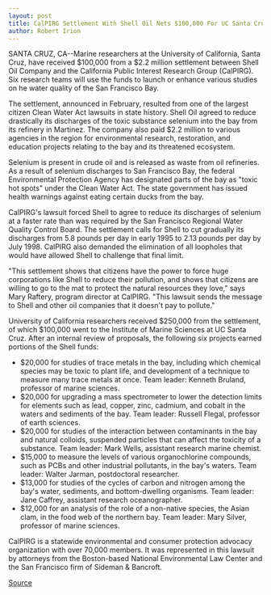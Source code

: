 ```yaml
---
layout: post
title: CalPIRG Settlement With Shell Oil Nets $100,000 For UC Santa Cruz Research In San Francisco Bay
author: Robert Irion
---
```


SANTA CRUZ, CA--Marine researchers at the University of  California, Santa Cruz, have received $100,000 from a $2.2 million  settlement between Shell Oil Company and the California Public  Interest Research Group (CalPIRG). Six research teams will use the  funds to launch or enhance various studies on  he water quality of the San Francisco Bay.

The settlement, announced in February, resulted from one of  the largest citizen Clean Water Act lawsuits in state history. Shell  Oil agreed to reduce drastically its discharges of the toxic  substance selenium into the bay from its refinery in Martinez. The  company also paid $2.2 million to various agencies in the region for  environmental research, restoration, and education  projects relating to the bay and its threatened ecosystem.

Selenium is present in crude oil and is released as waste from  oil refineries. As a result of selenium discharges to San Francisco  Bay, the federal Environmental Protection Agency has designated  parts of the bay as "toxic hot spots" under the Clean Water Act. The  state government has issued health warnings against eating certain  ducks from the bay.

CalPIRG's lawsuit forced Shell to agree to reduce its  discharges of selenium at a faster rate than was required by the San  Francisco Regional Water Quality Control Board. The settlement  calls for Shell to cut gradually its discharges from 5.8 pounds per  day in early 1995 to 2.13 pounds per day by July 1998. CalPIRG also  demanded the elimination of all loopholes that would have allowed  Shell to challenge that final limit.

"This settlement shows that citizens have the power to force  huge corporations like Shell to reduce their pollution, and shows  that citizens are willing to go to the mat to protect the natural  resources they love," says Mary Raftery, program director at  CalPIRG. "This lawsuit sends the message to Shell and other oil  companies that it doesn't pay to pollute."

University of California researchers received $250,000 from  the settlement, of which $100,000 went to the Institute of Marine  Sciences at UC Santa Cruz. After an internal review of proposals, the  following six projects earned portions of the Shell funds:

* $20,000 for studies of trace metals in the bay, including  which chemical species may be toxic to plant life, and development  of a technique to measure many trace metals at once. Team leader:  Kenneth Bruland, professor of marine sciences.
* $20,000 for upgrading a mass spectrometer to lower the  detection limits for elements such as lead, copper, zinc, cadmium,  and cobalt in the waters and sediments of the bay. Team leader:  Russell Flegal, professor of earth sciences.
* $20,000 for studies of the interaction between  contaminants in the bay and natural colloids, suspended particles  that can affect the toxicity of a substance. Team leader: Mark Wells,  assistant research marine chemist.
* $15,000 to measure the levels of various organochlorine  compounds, such as PCBs and other industrial pollutants, in the bay's  waters. Team leader: Walter Jarman, postdoctoral researcher.
* $13,000 for studies of the cycles of carbon and nitrogen  among the bay's water, sediments, and bottom-dwelling organisms.  Team leader: Jane Caffrey, assistant research oceanographer.
* $12,000 for an analysis of the role of a non-native species,  the Asian clam, in the food web of the northern bay. Team leader:  Mary Silver, professor of marine sciences.

CalPIRG is a statewide environmental and consumer protection  advocacy organization with over 70,000 members. It was  represented in this lawsuit by attorneys from the Boston-based  National Environmental Law Center and the San Francisco firm of  Sideman & Bancroft.

[Source](http://www1.ucsc.edu/news_events/press_releases/archive/95-96/10-95/102095-CALPIRG_settlement_.html "Permalink to 102095-CALPIRG_settlement_")
